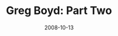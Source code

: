 ---
layout: music 
title: "Greg Boyd: Part Two"
series: "Next Level: Greg Boyd"
date: 2008-10-13 
description: "Greg Boyd discusses the Kingdom of God, what it is and what it means."
audio: "http://s3.amazonaws.com/crossroadsaudiomessages/KingdomNL2.mp3"
audio-duration: "50:31"
src: "http://www.crossroads.net/players/media/mediumHz/DefaultVideoImage.jpg"
---